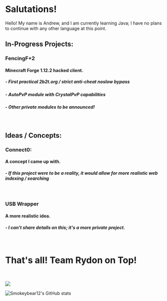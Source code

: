 # Salutations! 

Hello! My name is Andrew, and I am currently learning Java; I have no plans to continue with any other language at this point.

## In-Progress Projects:

### FencingF+2
#### Minecraft Forge 1.12.2 hacked client.
##### - First practical 2b2t.org / strict anti-cheat noslow bypass
##### - AutoPvP module with CrystalPvP capabilities
##### - Other private modules to be announced!
<br>

## Ideas / Concepts:

### Connect0:

#### A concept I came up with.

##### - If this project were to be a reality, it would allow for more realistic web indexing / searching
<br>

### USB Wrapper
#### A more realistic idea.
##### - I can't share details on this; it's a more private project.
<br>



# That's all! Team Rydon on Top!
<br>

![](https://komarev.com/ghpvc/?username=Smokeybear12&color=green)


![Smokeybear12's GitHub stats](https://github-readme-stats.vercel.app/api?username=Smokeybear12&show_icons=true&theme=tokyonight)
